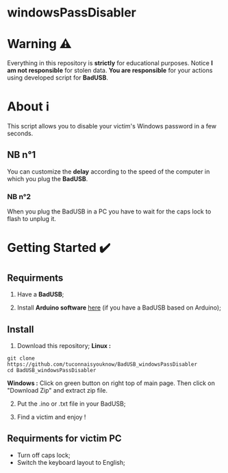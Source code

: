 # windowsPassDisabler
# Warning ⚠️
Everything in this repository is **strictly** for educational purposes. Notice **I am not responsible** for stolen data. **You are responsible** for your actions using developed script for **BadUSB**.
# About ℹ️
This script allows you to disable your victim's Windows password in a few seconds.
## NB n°1
You can customize the **delay** according to the speed of the computer in which you plug the **BadUSB**.
### NB n°2
When you plug the BadUSB in a PC you  have to wait for the caps lock to flash to unplug it.
# Getting Started ✔️
## Requirments
1. Have a **BadUSB**;

2. Install **Arduino software** [here](https://www.arduino.cc/en/software) (if you have a BadUSB based on Arduino);
## Install
1. Download this repository;
**Linux :**
```
git clone https://github.com/tuconnaisyouknow/BadUSB_windowsPassDisabler
cd BadUSB_windowsPassDisabler
```
**Windows :** Click on green button on right top of main page. Then click on "Download Zip" and extract zip file.

2. Put the .ino or .txt file in your BadUSB;

3. Find a victim and enjoy !
## Requirments for victim PC
* Turn off caps lock;
* Switch the keyboard layout to English;

